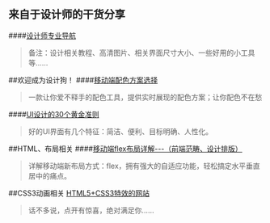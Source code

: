 ## 来自于设计师的干货分享 ##

####[设计师专业导航](http://hao.uisdc.com/)
> 备注：设计相关教程、高清图片、相关界面尺寸大小、一些好用的小工具等……

##欢迎成为设计狗！
####[移动端配色方案选择](https://material.io/color/#!/?view.left=0&view.right=0&primary.color=2196F3&secondary.color=64FFDA&primary.text.color=FF5252&secondary.text.color=18FFFF)
>一款让你爱不释手的配色工具，提供实时展现的配色方案；让你配色不在愁

####[UI设计的30个黄金准则](http://mp.weixin.qq.com/s?__biz=MzA3NTUzNzMyMA==&mid=2668969882&idx=1&sn=3ea2d231c054a653e4c1b29c203a0f2b&scene=1&srcid=0820vzcvAi0yq6eoP57NrnxC#rd)
>好的UI界面有几个特征：简洁、便利、目标明确、人性化。

##HTML、布局相关
####[移动端flex布局详解---（前端范畴、设计排版）](http://www.codeceo.com/understanding-flexbox-everything-you-need-to-know.html)
>详解移动端新布局方式：flex，拥有强大的自适应功能，轻松搞定水平垂直居中的痛点。

##CSS3动画相关
[HTML5+CSS3特效的网站](http://techbrood.com/)
>话不多说，点开有惊喜，绝对满足你……

